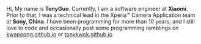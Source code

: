 <!--
tonykwok/tonykwok** is a ✨ _special_ ✨ repository because its `README.md` (this file) appears on your GitHub profile.
-->

Hi, My name is **TonyGuo**. Currently, I am a software engineer at **Xiaomi**. Prior to that, I was a technical lead in the Xperia™ Camera Application team at **Sony, China**. I have been programming for more than 10 years, and I still love to code and occasionally post some programming ramblings on [kwapoong.github.io](https://kwapoong.github.io) or [tonykwok.github.io](https://tonykwok.github.io)
